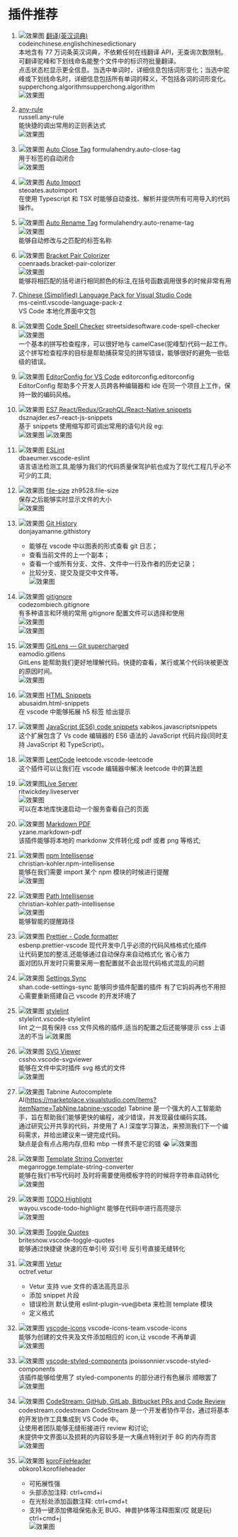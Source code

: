 # 插件推荐

1. ![效果图](https://raw.githubusercontent.com/FE-ng/picGo/main/blog/Microsoft.VisualStudio.Services.Icons.Default ':class=image30') [翻译(英汉词典)](https://marketplace.visualstudio.com/items?itemName=CodeInChinese.EnglishChineseDictionary)  
   codeinchinese.englishchinesedictionary  
   本地含有 77 万词条英汉词典，不依赖任何在线翻译 API，无查询次数限制。可翻译驼峰和下划线命名能整个文件中的标识符批量翻译。  
   点击状态栏显示更全信息。当选中单词时，详细信息包括词形变化；当选中驼峰或下划线命名时，详细信息包括所有单词的释义，不包括各词的词形变化。  
   supperchong.algorithmsupperchong.algorithm  
   ![效果图](https://raw.githubusercontent.com/FE-ng/picGo/main/blog/20210518143235.png ':class=image800')
2. [any-rule](https://marketplace.visualstudio.com/items?itemName=russell.any-rule)  
   russell.any-rule  
   能快捷的调出常用的正则表达式  
   ![效果图](https://raw.githubusercontent.com/FE-ng/picGo/main/blog/16f8e01a684a0a18)
3. ![效果图](https://raw.githubusercontent.com/FE-ng/picGo/main/blog/8ae42633-a01e-460c-9ecd-df83ac13d360.png ':class=image60') [Auto Close Tag](https://marketplace.visualstudio.com/items?itemName=formulahendry.auto-close-tag)
   formulahendry.auto-close-tag  
   用于标签的自动闭合  
   ![效果图](https://raw.githubusercontent.com/FE-ng/picGo/main/blog/usage.gif ':class=image800')

4. ![效果图](https://raw.githubusercontent.com/FE-ng/picGo/main/blog/56873c37-18fe-4d4a-b3e4-d482c19aa0d1.png ':class=image30') [Auto Import](https://marketplace.visualstudio.com/items?itemName=steoates.autoimport)  
   steoates.autoimport  
   在使用 Typescript 和 TSX 时能够自动查找、解析并提供所有可用导入的代码操作。
5. ![效果图](https://raw.githubusercontent.com/FE-ng/picGo/main/blog/20210518144626.png ':class=image30') [Auto Rename Tag](https://marketplace.visualstudio.com/items?itemName=formulahendry.auto-rename-tag)
   formulahendry.auto-rename-tag  
   ![效果图](https://raw.githubusercontent.com/FE-ng/picGo/main/blog/20210518144653.png ':class=image800')  
   能够自动修改与之匹配的标签名称
6. ![效果图](https://raw.githubusercontent.com/FE-ng/picGo/main/blog/20210518144808.png ':class=image30') [Bracket Pair Colorizer](https://marketplace.visualstudio.com/items?itemName=CoenraadS.bracket-pair-colorizer)  
   coenraads.bracket-pair-colorizer  
   ![效果图](https://raw.githubusercontent.com/FE-ng/picGo/main/blog/20210518144924.png ':class=image400')  
   能够将相匹配的括号进行相同颜色的标注,在括号函数调用很多的时候非常有用
7. [Chinese (Simplified) Language Pack for Visual Studio Code](https://marketplace.visualstudio.com/items?itemName=MS-CEINTL.vscode-language-pack-zh-hans)  
   ms-ceintl.vscode-language-pack-z  
   VS Code 本地化界面中文包
8. ![效果图](https://raw.githubusercontent.com/FE-ng/picGo/main/blog/20210518145422.png ':class=image30') [Code Spell Checker](https://marketplace.visualstudio.com/items?itemName=streetsidesoftware.code-spell-checker)
   streetsidesoftware.code-spell-checker  
   ![效果图](https://raw.githubusercontent.com/FE-ng/picGo/main/blog/20210518145940.png ':class=image800')  
   一个基本的拼写检查程序，可以很好地与 camelCase(驼峰型)代码一起工作。  
   这个拼写检查程序的目标是帮助捕获常见的拼写错误，能够很好的避免一些低级的错误。
9. ![效果图](https://raw.githubusercontent.com/FE-ng/picGo/main/blog/20210518193159.png ':class=image30') [EditorConfig for VS Code](https://editorconfig.org/)
   editorconfig.editorconfig  
   EditorConfig 帮助多个开发人员跨各种编辑器和 ide 在同一个项目上工作，保持一致的编码风格。
10. ![效果图](https://raw.githubusercontent.com/FE-ng/picGo/main/blog/20210519111210.png ':class=image30') [ES7 React/Redux/GraphQL/React-Native snippets](https://marketplace.visualstudio.com/items?itemName=dsznajder.es7-react-js-snippets)  
    dsznajder.es7-react-js-snippets  
     基于 snippets 使用缩写即可调出常用的语句片段 eg:  
     ![效果图](https://raw.githubusercontent.com/FE-ng/picGo/main/blog/20210519113321.png ':class=image800')
    ![效果图](https://raw.githubusercontent.com/FE-ng/picGo/main/blog/20210519113342.png ':class=image400')
11. ![效果图](https://raw.githubusercontent.com/FE-ng/picGo/main/blog/20210519113638.png ':class=image30') [ESLint](https://marketplace.visualstudio.com/items?itemName=dbaeumer.vscode-eslint)  
    dbaeumer.vscode-eslint  
    语言语法检测工具,能够为我们的代码质量保驾护航也成为了现代工程几乎必不可少的工具;
12. ![效果图](https://raw.githubusercontent.com/FE-ng/picGo/main/blog/20210519113933.png ':class=image30') [file-size](https://marketplace.visualstudio.com/items?itemName=zh9528.file-size)
    zh9528.file-size  
    保存之后能够实时显示文件的大小  
    ![效果图](https://raw.githubusercontent.com/FE-ng/picGo/main/blog/20210519114038.png ':class=image800')
13. ![效果图](https://raw.githubusercontent.com/FE-ng/picGo/main/blog/20210519134016.png ':class=image30') [Git History](https://marketplace.visualstudio.com/items?itemName=donjayamanne.githistory)  
     donjayamanne.githistory
    - 能够在 vscode 中以图表的形式查看 git 日志；
    - 查看当前文件的上一个副本；
    - 查看一个或所有分支、文件、文件中一行及作者的历史记录；
    - 比较分支、提交及提交中文件等。  
      ![效果图](https://raw.githubusercontent.com/FE-ng/picGo/main/blog/gitLogv3.gif ':class=image800')
14. ![效果图](https://raw.githubusercontent.com/FE-ng/picGo/main/blog/20210519142348.png ':class=image30') [gitignore](https://marketplace.visualstudio.com/items?itemName=codezombiech.gitignore)  
     codezombiech.gitignore  
    有多种语言和环境的常用 gitignore 配置文件可以选择和使用  
    ![效果图](https://raw.githubusercontent.com/FE-ng/picGo/main/blog/20210519142706.png ':class=image400')  
    ![效果图](https://raw.githubusercontent.com/FE-ng/picGo/main/blog/20210519142632.png ':class=image400')
15. ![效果图](https://raw.githubusercontent.com/FE-ng/picGo/main/blog/20210519143042.png ':class=image30') [GitLens — Git supercharged](https://marketplace.visualstudio.com/items?itemName=eamodio.gitlens)  
     eamodio.gitlens  
     GitLens 能帮助我们更好地理解代码。快捷的查看，某行或某个代码块被更改的原因时间。  
    ![效果图](https://raw.githubusercontent.com/FE-ng/picGo/main/blog/revision-navigation.gif ':class=image800')
16. ![效果图](https://raw.githubusercontent.com/FE-ng/picGo/main/blog/20210519143504.png ':class=image30') [HTML Snippets](https://marketplace.visualstudio.com/items?itemName=abusaidm.html-snippets)  
     abusaidm.html-snippets  
     在 vscode 中能够拓展 h5 标签 给出提示
17. ![效果图](https://raw.githubusercontent.com/FE-ng/picGo/main/blog/20210519144615.png ':class=image30') [JavaScript (ES6) code snippets](https://marketplace.visualstudio.com/items?itemName=xabikos.JavaScriptSnippets)
    xabikos.javascriptsnippets  
    这个扩展包含了 Vs code 编辑器的 ES6 语法的 JavaScript 代码片段(同时支持 JavaScript 和 TypeScript)。
18. ![效果图](https://raw.githubusercontent.com/FE-ng/picGo/main/blog/20210519144828.png ':class=image30') [LeetCode](https://marketplace.visualstudio.com/items?itemName=LeetCode.vscode-leetcode)
    leetcode.vscode-leetcode  
    这个插件可以让我们在 vscode 编辑器中解决 leetcode 中的算法题
19. ![效果图](https://raw.githubusercontent.com/FE-ng/picGo/main/blog/20210519145046.png ':class=image30')[Live Server](https://marketplace.visualstudio.com/items?itemName=ritwickdey.LiveServer)  
    ritwickdey.liveserver  
    ![效果图](https://raw.githubusercontent.com/FE-ng/picGo/main/blog/vscode-live-server-animated-demo.gif ':class=image800')  
    可以在本地库快速启动一个服务查看自己的页面
20. ![效果图](https://raw.githubusercontent.com/FE-ng/picGo/main/blog/20210520163845.png ':class=image30') [Markdown PDF](https://marketplace.visualstudio.com/items?itemName=yzane.markdown-pdf)  
    yzane.markdown-pdf  
    该插件能够将本地的 markdonw 文件转化成 pdf 或者 png 等格式;
21. ![效果图](https://raw.githubusercontent.com/FE-ng/picGo/main/blog/20210520164121.png ':class=image30') [npm Intellisense](https://marketplace.visualstudio.com/items?itemName=christian-kohler.npm-intellisense)  
    christian-kohler.npm-intellisense  
    能够在我们需要 import 某个 npm 模块的时候进行提醒  
    ![效果图](https://raw.githubusercontent.com/FE-ng/picGo/main/blog/auto_complete.gif ':class=image800')
22. ![效果图](https://raw.githubusercontent.com/FE-ng/picGo/main/blog/20210520164802.png ':class=image30') [Path Intellisense](https://marketplace.visualstudio.com/items?itemName=christian-kohler.path-intellisense)  
    christian-kohler.path-intellisense  
    ![效果图](https://raw.githubusercontent.com/FE-ng/picGo/main/blog/iaHeUiDeTUZuo.gif ':class=image800')  
    能够智能的提醒路径
23. ![效果图](https://raw.githubusercontent.com/FE-ng/picGo/main/blog/20210520165152.png ':class=image30') [Prettier - Code formatter](https://marketplace.visualstudio.com/items?itemName=esbenp.prettier-vscode)  
     esbenp.prettier-vscode
    现代开发中几乎必须的代码风格格式化插件  
    让代码更加的整洁,还能够通过自动保存来自动格式化 省心省力  
    面对团队开发时只需要采用一套配置就不会出现代码格式混乱的问题
24. ![效果图](https://raw.githubusercontent.com/FE-ng/picGo/main/blog/20210520165716.png ':class=image30') [Settings Sync](https://marketplace.visualstudio.com/items?itemName=Shan.code-settings-sync)  
     shan.code-settings-sync
    能够同步插件配置的插件 有了它妈妈再也不用担心需要重新搭建自己 vscode 的开发环境了
25. ![效果图](https://raw.githubusercontent.com/FE-ng/picGo/main/blog/20210520165852.png ':class=image30') [stylelint](https://marketplace.visualstudio.com/items?itemName=stylelint.vscode-stylelint)  
     stylelint.vscode-stylelint  
    lint 之一具有保持 css 文件风格的插件,适当的配置之后还能够提示 css 上语法的不当
    ![效果图](https://raw.githubusercontent.com/FE-ng/picGo/main/blog/20210520165945.png ':class=image800')
26. ![效果图](https://raw.githubusercontent.com/FE-ng/picGo/main/blog/20210520170117.png ':class=image30') [SVG Viewer](https://marketplace.visualstudio.com/items?itemName=cssho.vscode-svgviewer)  
    cssho.vscode-svgviewer  
    能够在文件中实时插件 svg 格式的文件  
    ![效果图](https://raw.githubusercontent.com/FE-ng/picGo/main/blog/from_context.gif ':class=image800')
27. ![效果图](https://raw.githubusercontent.com/FE-ng/picGo/main/blog/20210520170335.png ':class=image30') Tabnine Autocomplete AI(https://marketplace.visualstudio.com/items?itemName=TabNine.tabnine-vscode)
    Tabnine 是一个强大的人工智能助手，旨在帮助我们能够更快的编程，减少错误，并发现最佳编码实践。  
    通过研究公开共享的代码，并使用了 A.I 深度学习算法，来预测我们下一个编码需求，并给出建议来一键完成代码。  
    缺点是会有点占用内存,但和 mbp 一样贵不是它的错 😭
    ![效果图](https://raw.githubusercontent.com/FE-ng/picGo/main/blog/with-and-without-tabnine-java.gif ':class=image800')
28. ![效果图](https://raw.githubusercontent.com/FE-ng/picGo/main/blog/20210520171001.png ':class=image30') [Template String Converter](https://marketplace.visualstudio.com/items?itemName=meganrogge.template-string-converter)  
    meganrogge.template-string-converter  
    能够在我们书写代码时 及时将需要使用模板字符的时候将字符串自动转化  
    ![效果图](https://raw.githubusercontent.com/FE-ng/picGo/main/blog/demo.gif ':class=image800')
29. ![效果图](https://raw.githubusercontent.com/FE-ng/picGo/main/blog/20210520171224.png ':class=image30') [TODO Highlight](https://marketplace.visualstudio.com/items?itemName=wayou.vscode-todo-highlight)  
     wayou.vscode-todo-highlight
    能够在代码中进行高亮提示  
    ![效果图](https://raw.githubusercontent.com/FE-ng/picGo/main/blog/20210520171236.png ':class=image800')
30. ![效果图](https://raw.githubusercontent.com/FE-ng/picGo/main/blog/20210520171441.png ':class=image30') [Toggle Quotes](https://marketplace.visualstudio.com/items?itemName=BriteSnow.vscode-toggle-quotes)  
    britesnow.vscode-toggle-quotes  
    能够通过快捷键 快速的在单引号 双引号 反引号直接无缝转化
31. ![效果图](https://raw.githubusercontent.com/FE-ng/picGo/main/blog/20210520173919.png ':class=image30') [Vetur](https://marketplace.visualstudio.com/items?itemName=octref.vetur)  
    octref.vetur
    - Vetur 支持 vue 文件的语法高亮显示
    - 添加 snippet 片段
    - 错误检测 默认使用 eslint-plugin-vue@beta 来检测 template 模块
    - 定义格式
32. ![效果图](https://raw.githubusercontent.com/FE-ng/picGo/main/blog/20210521113937.png ':class=image30') [vscode-icons](https://marketplace.visualstudio.com/items?itemName=vscode-icons-team.vscode-icons)
    vscode-icons-team.vscode-icons  
    能够为创建的文件夹及文件添加相应的 icon,让 vscode 不再单调  
    ![效果图](https://raw.githubusercontent.com/FE-ng/picGo/main/blog/screenshot.gif ':class=image800')
33. ![效果图](https://raw.githubusercontent.com/FE-ng/picGo/main/blog/20210521114325.png ':class=image30') [vscode-styled-components](https://marketplace.visualstudio.com/items?itemName=jpoissonnier.vscode-styled-components)
    jpoissonnier.vscode-styled-components  
    该插件能够给使用了 styled-components 的部分进行有色展示 顺眼罢了
    ![效果图](<https://raw.githubusercontent.com/FE-ng/picGo/main/blog/demo%20(1).gif> ':class=image800')
34. ![效果图](https://raw.githubusercontent.com/FE-ng/picGo/main/blog/20210521114613.png ':class=image30') [CodeStream: GitHub, GitLab, Bitbucket PRs and Code Review](https://marketplace.visualstudio.com/items?itemName=CodeStream.codestream)
    codestream.codestream
    CodeStream 是一个开发者协作平台，通过将基本的开发协作工具集成到 VS Code 中。  
    让使用者团队能够无缝衔接进行 review 和讨论;  
    未提供中文界面以及损耗的内容较多是一大痛点特别对于 8G 的内存而言  
    ![效果图](https://raw.githubusercontent.com/FE-ng/picGo/main/blog/PullRequest-VSC.gif ':class=image800')
35. ![效果图](https://raw.githubusercontent.com/FE-ng/picGo/main/blog/20210521150740.png ':class=image30') [koroFileHeader](https://marketplace.visualstudio.com/items?itemName=OBKoro1.korofileheader)  
     obkoro1.korofileheader
    - 可拓展性强
    - 头部添加注释: ctrl+cmd+i
    - 在光标处添加函数注释: ctrl+cmd+t
    - 支持一键添加佛祖保佑永无 BUG、神兽护体等注释图案(哎 就是玩) ctrl+cmd+j  
      ![效果图](https://raw.githubusercontent.com/FE-ng/picGo/main/blog/example.gif ':class=image800')
